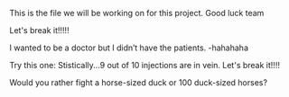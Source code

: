 This is the file we will be working on for this project. Good luck team

Let's break it!!!!!

I wanted to be a doctor but I didn’t have the patients.
-hahahaha

Try this one: Stistically...9 out of 10 injections are in vein.
Let's break it!!!!

Would you rather fight a horse-sized duck or 100 duck-sized horses?
